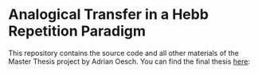 # Analogical Transfer in a Hebb Repetition Paradigm

This repository contains the source code and all other materials of the Master Thesis project by Adrian Oesch. You can find the final thesis [here](/master/tex/MasterThesis_AdrianOesch_09724063.pdf):
